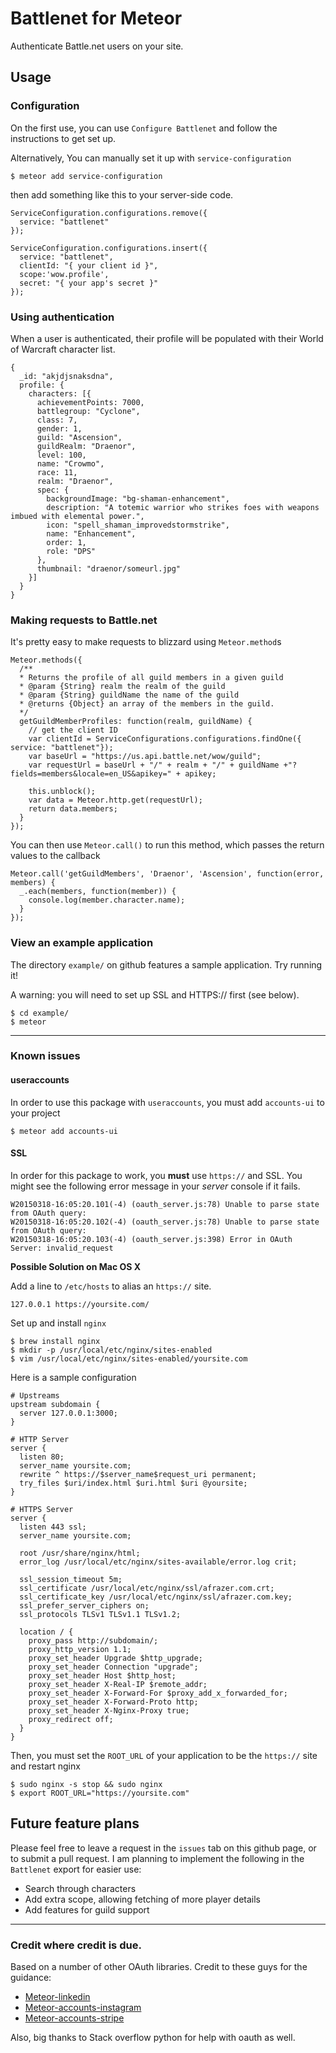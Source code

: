 # Battlenet for Meteor
Authenticate Battle.net users on your site.

## Usage

### Configuration

On the first use, you can use `Configure Battlenet` and follow the instructions to get set up.

Alternatively, You can manually set it up with `service-configuration`

```
$ meteor add service-configuration
```

then add something like this to your server-side code.

```
ServiceConfiguration.configurations.remove({
  service: "battlenet"
});

ServiceConfiguration.configurations.insert({
  service: "battlenet",
  clientId: "{ your client id }",
  scope:'wow.profile',
  secret: "{ your app's secret }"
});
```


### Using authentication
When a user is authenticated, their profile will be populated with their World of Warcraft character
list.

```
{
  _id: "akjdjsnaksdna",
  profile: {
    characters: [{
      achievementPoints: 7000,
      battlegroup: "Cyclone",
      class: 7,
      gender: 1,
      guild: "Ascension",
      guildRealm: "Draenor",
      level: 100,
      name: "Crowmo",
      race: 11,
      realm: "Draenor",
      spec: {
        backgroundImage: "bg-shaman-enhancement",
        description: "A totemic warrior who strikes foes with weapons imbued with elemental power.",
        icon: "spell_shaman_improvedstormstrike",
        name: "Enhancement",
        order: 1,
        role: "DPS"
      },
      thumbnail: "draenor/someurl.jpg"
    }]
  }
}
```

### Making requests to Battle.net

It's pretty easy to make requests to blizzard using `Meteor.method`s
```
Meteor.methods({
  /**
  * Returns the profile of all guild members in a given guild
  * @param {String} realm the realm of the guild
  * @param {String} guildName the name of the guild
  * @returns {Object} an array of the members in the guild.
  */
  getGuildMemberProfiles: function(realm, guildName) {
    // get the client ID
    var clientId = ServiceConfigurations.configurations.findOne({
service: "battlenet"});
    var baseUrl = "https://us.api.battle.net/wow/guild";
    var requestUrl = baseUrl + "/" + realm + "/" + guildName +"?fields=members&locale=en_US&apikey=" + apikey;

    this.unblock();
    var data = Meteor.http.get(requestUrl);
    return data.members;
  }
});
```
You can then use `Meteor.call()` to run this method, which passes the
return values to the callback

```
Meteor.call('getGuildMembers', 'Draenor', 'Ascension', function(error, members) {
  _.each(members, function(member)) {
    console.log(member.character.name);
  }
});
```

### View an example application

The directory `example/` on github features a sample application. Try running it!

A warning: you will need to set up SSL and HTTPS:// first (see below).

```
$ cd example/
$ meteor
```

---

### Known issues

#### useraccounts

In order to use this package with `useraccounts`, you must add
`accounts-ui` to your project
```
$ meteor add accounts-ui
```

#### SSL
In order for this package to work, you **must** use `https://` and SSL.
You might see the following error message in your _server_ console if it fails.

```
W20150318-16:05:20.101(-4) (oauth_server.js:78) Unable to parse state from OAuth query:
W20150318-16:05:20.102(-4) (oauth_server.js:78) Unable to parse state from OAuth query:
W20150318-16:05:20.103(-4) (oauth_server.js:398) Error in OAuth Server: invalid_request
```

**Possible Solution on Mac OS X**

Add a line to `/etc/hosts` to alias an `https://` site.
```
127.0.0.1 https://yoursite.com/
```

Set up and install `nginx`

```
$ brew install nginx
$ mkdir -p /usr/local/etc/nginx/sites-enabled
$ vim /usr/local/etc/nginx/sites-enabled/yoursite.com
```
Here is a sample configuration
```
# Upstreams
upstream subdomain {
  server 127.0.0.1:3000;
}

# HTTP Server
server {
  listen 80;
  server_name yoursite.com;
  rewrite ^ https://$server_name$request_uri permanent;
  try_files $uri/index.html $uri.html $uri @yoursite;
}

# HTTPS Server
server {
  listen 443 ssl;
  server_name yoursite.com;

  root /usr/share/nginx/html;
  error_log /usr/local/etc/nginx/sites-available/error.log crit;

  ssl_session_timeout 5m;
  ssl_certificate /usr/local/etc/nginx/ssl/afrazer.com.crt;
  ssl_certificate_key /usr/local/etc/nginx/ssl/afrazer.com.key;
  ssl_prefer_server_ciphers on;
  ssl_protocols TLSv1 TLSv1.1 TLSv1.2;

  location / {
    proxy_pass http://subdomain/;
    proxy_http_version 1.1;
    proxy_set_header Upgrade $http_upgrade;
    proxy_set_header Connection "upgrade";
    proxy_set_header Host $http_host;
    proxy_set_header X-Real-IP $remote_addr;
    proxy_set_header X-Forward-For $proxy_add_x_forwarded_for;
    proxy_set_header X-Forward-Proto http;
    proxy_set_header X-Nginx-Proxy true;
    proxy_redirect off;
  }
}
```
Then, you must set the `ROOT_URL` of your application to be the `https://` site and restart nginx

```
$ sudo nginx -s stop && sudo nginx
$ export ROOT_URL="https://yoursite.com"
```

## Future feature plans
Please feel free to leave a request in the `issues` tab on this github page, or to submit a pull request.
I am planning to implement the following in the `Battlenet` export for easier use:

- Search through characters
- Add extra scope, allowing fetching of more player details
- Add features for guild support

---

### Credit where credit is due.
Based on a number of other OAuth libraries. Credit to these guys for the guidance:

- [Meteor-linkedin](https://github.com/yefim/meteor-linkedin)
- [Meteor-accounts-instagram](https://github.com/yubozhao/meteor-accounts-instagram)
- [Meteor-accounts-stripe](https://github.com/khamoud/meteor-accounts-stripe)

Also, big thanks to Stack overflow python for help with oauth as well.
